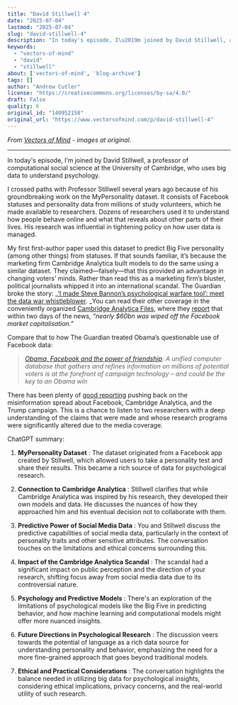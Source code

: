 ```yaml
---
title: "David Stillwell 4"
date: "2025-07-04"
lastmod: "2025-07-04"
slug: "david-stillwell-4"
description: "In today's episode, I\u2019m joined by David Stillwell, a professor of computational social science at the University of Cambridge, who uses big data to understand psychology."
keywords:
  - "vectors-of-mind"
  - "david"
  - "stillwell"
about: ['vectors-of-mind', 'blog-archive']
tags: []
author: "Andrew Cutler"
license: "https://creativecommons.org/licenses/by-sa/4.0/"
draft: False
quality: 6
original_id: "140952158"
original_url: "https://www.vectorsofmind.com/p/david-stillwell-4"
---
```

*From [Vectors of Mind](https://www.vectorsofmind.com/p/david-stillwell-4) - images at original.*

---

In today's episode, I’m joined by David Stillwell, a professor of computational social science at the University of Cambridge, who uses big data to understand psychology.

I crossed paths with Professor Stillwell several years ago because of his groundbreaking work on the MyPersonality dataset. It consists of Facebook statuses and personality data from millions of study volunteers, which he made available to researchers. Dozens of researchers used it to understand how people behave online and what that reveals about other parts of their lives. His research was influential in tightening policy on how user data is managed. 

My first first-author paper used this dataset to predict Big Five personality (among other things) from statuses. If that sounds familiar, it’s because the marketing firm Cambridge Analytica built models to do the same using a similar dataset. They claimed—falsely—that this provided an advantage in changing voters’ minds. Rather than read this as a marketing firm’s bluster, political journalists whipped it into an international scandal. The Guardian broke the story: _[‘I made Steve Bannon’s psychological warfare tool’: meet the data war whistleblower](https://www.theguardian.com/news/2018/mar/17/data-war-whistleblower-christopher-wylie-faceook-nix-bannon-trump). _You can read their other coverage in the conveniently organized [Cambridge Analytica Files](https://www.theguardian.com/news/series/cambridge-analytica-files), where they [report](https://www.theguardian.com/technology/2018/mar/24/facebook-week-of-shame-data-breach-observer-revelations-zuckerberg-silence) that within two days of the news, _“nearly $60bn was wiped off the Facebook market capitalisation.”_

Compare that to how The Guardian treated Obama’s questionable use of Facebook data:

> _[Obama, Facebook and the power of friendship](https://web.archive.org/web/20131215125125/https://www.theguardian.com/world/2012/feb/17/obama-digital-data-machine-facebook-election): A unified computer database that gathers and refines information on millions of potential voters is at the forefront of campaign technology – and could be the key to an Obama win_

There has been plenty of [good reporting](https://medium.com/@CKava/why-almost-everything-reported-about-the-cambridge-analytica-facebook-hacking-controversy-is-db7f8af2d042) pushing back on the misinformation spread about Facebook, Cambridge Analytica, and the Trump campaign. This is a chance to listen to two researchers with a deep understanding of the claims that were made and whose research programs were significantly altered due to the media coverage.

ChatGPT summary:

  1. **MyPersonality Dataset** : The dataset originated from a Facebook app created by Stillwell, which allowed users to take a personality test and share their results. This became a rich source of data for psychological research.

  2. **Connection to Cambridge Analytica** : Stillwell clarifies that while Cambridge Analytica was inspired by his research, they developed their own models and data. He discusses the nuances of how they approached him and his eventual decision not to collaborate with them.

  3. **Predictive Power of Social Media Data** : You and Stillwell discuss the predictive capabilities of social media data, particularly in the context of personality traits and other sensitive attributes. The conversation touches on the limitations and ethical concerns surrounding this.

  4. **Impact of the Cambridge Analytica Scandal** : The scandal had a significant impact on public perception and the direction of your research, shifting focus away from social media data due to its controversial nature.

  5. **Psychology and Predictive Models** : There's an exploration of the limitations of psychological models like the Big Five in predicting behavior, and how machine learning and computational models might offer more nuanced insights.

  6. **Future Directions in Psychological Research** : The discussion veers towards the potential of language as a rich data source for understanding personality and behavior, emphasizing the need for a more fine-grained approach that goes beyond traditional models.

  7. **Ethical and Practical Considerations** : The conversation highlights the balance needed in utilizing big data for psychological insights, considering ethical implications, privacy concerns, and the real-world utility of such research.



